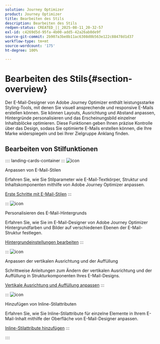 ```yaml
---
solution: Journey Optimizer
product: Journey Optimizer
title: Bearbeiten des Stils
description: Bearbeiten des Stils
redpen-status: CREATED_||_2025-08-11_20-32-57
exl-id: c4269d5d-95fa-4b00-add5-42a26ab0de9f
source-git-commit: 2b907a3be8b11ac6308d0b563e122c88478d1d37
workflow-type: tm+mt
source-wordcount: '175'
ht-degree: 100%

---
```


# Bearbeiten des Stils{#section-overview}

Der E-Mail-Designer von Adobe Journey Optimizer enthält leistungsstarke Styling-Tools, mit denen Sie visuell ansprechende und responsive E-Mails erstellen können. Sie können Layouts, Ausrichtung und Abstand anpassen, Hintergründe personalisieren und das Erscheinungsbild einzelner Inhaltsblöcke optimieren. Diese Funktionen geben Ihnen präzise Kontrolle über das Design, sodass Sie optimierte E-Mails erstellen können, die Ihre Marke widerspiegeln und bei Ihrer Zielgruppe Anklang finden.

## Bearbeiten von Stilfunktionen

:::: landing-cards-container
:::
![icon](https://cdn.experienceleague.adobe.com/icons/circle-play.svg?lang=de)

Anpassen von E-Mail-Stilen

Erfahren Sie, wie Sie Stilparameter wie E-Mail-Textkörper, Struktur und Inhaltskomponenten mithilfe von Adobe Journey Optimizer anpassen.

[Erste Schritte mit E-Mail-Stilen](../using/email/get-started-email-style.md)
:::

:::
![icon](https://cdn.experienceleague.adobe.com/icons/bullseye.svg?lang=de)

Personalisieren des E-Mail-Hintergrunds

Erfahren Sie, wie Sie im E-Mail-Designer von Adobe Journey Optimizer Hintergrundfarben und Bilder auf verschiedenen Ebenen der E-Mail-Struktur festlegen.

[Hintergrundeinstellungen bearbeiten](../using/email/backgrounds.md)
:::

:::
![icon](https://cdn.experienceleague.adobe.com/icons/list-check.svg?lang=de)

Anpassen der vertikalen Ausrichtung und der Auffüllung

Schrittweise Anleitungen zum Ändern der vertikalen Ausrichtung und der Auffüllung in Strukturkomponenten Ihres E-Mail-Designs.

[Vertikale Ausrichtung und Auffüllung anpassen](../using/email/alignment-and-padding.md)
:::

:::
![icon](https://cdn.experienceleague.adobe.com/icons/code-branch.svg?lang=de)

Hinzufügen von Inline-Stilattributen

Erfahren Sie, wie Sie Inline-Stilattribute für einzelne Elemente in Ihrem E-Mail-Inhalt mithilfe der Oberfläche von E-Mail-Designer anpassen.

[Inline-Stilattribute hinzufügen](../using/email/inline-styling.md)
:::

::::

